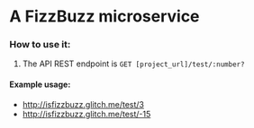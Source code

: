 # A FizzBuzz microservice

### How to use it:

1. The API REST endpoint is `GET [project_url]/test/:number?`

#### Example usage:

- http://isfizzbuzz.glitch.me/test/3
- http://isfizzbuzz.glitch.me/test/-15
